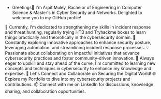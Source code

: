 -  Greetings👋
I'm Arpit Muley, Bachelor of Engineering in Computer Science & Master's in Cyber Security and Networks. Delighted to welcome you to my GitHub profile!

🔭 Currently, I'm dedicated to strengthening my skills in incident response and threat hunting, regularly trying HTB and Tryhackme boxes to learn things practically and theorotically in the cybersecurity domain.
🌱 Constantly exploring innovative approaches to enhance security posture, leveraging automation, and streamlining incident response processes.
💡 Passionate about collaborating on impactful initiatives that advance cybersecurity practices and foster community-driven innovation.
🌱 Always eager to upskill and stay ahead of the curve, I'm committed to learning new concepts and techniques in cybersecurity to enhance my knowledge and expertise.
🚀 Let's Connect and Collaborate on Securing the Digital World!
🌐 Explore my Portfolio to dive into my cybersecurity projects and contributions.
📫 Connect with me on LinkedIn for discussions, knowledge sharing, and collaboration opportunities.

<!---
arpitmuley/arpitmuley is a ✨ special ✨ repository because its `README.md` (this file) appears on your GitHub profile.
You can click the Preview link to take a look at your changes.
--->
